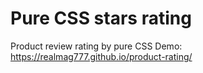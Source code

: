 # Pure CSS stars rating
Product review rating  by pure CSS
Demo: https://realmag777.github.io/product-rating/
